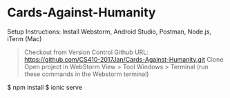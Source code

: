 # Cards-Against-Humanity

Setup Instructions:
Install Webstorm, Android Studio, Postman, Node.js, iTerm (Mac)

> Checkout from Version Control
> Github
> URL: https://github.com/CS410-2017Jan/Cards-Against-Humanity.git
> Clone
> Open project in WebStorm
> View > Tool Windows > Terminal (run these commands in the Webstorm terminal)

$ npm install
$ ionic serve
